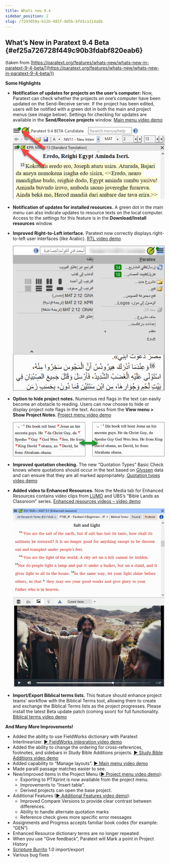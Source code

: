 ```yaml
---
title: Whats new 9.4
sidebar_position: 2
slug: /f293059a-b12b-485f-8d5b-bfd1ca114a8b
---
```




## **What’s New in Paratext 9.4 Beta** {#ef25a726728f449c90b3fdabf820eab6}


(taken from [https://paratext.org/features/whats-new/whats-new-in-paratext-9-4-beta/](https://paratext.org/features/whats-new/whats-new-in-paratext-9-4-beta/))


**Some Highlights**

- **Notification of updates for projects on the user’s computer:** Now, Paratext can check whether the projects on one’s computer have been updated on the Send-Receive server. If the project has been edited, users will be notified with a green dot in both the main and project menus (see image below). Settings for checking for updates are available in the **Send/Receive projects** window. [Main menu video demo](https://paratext.org/features/whats-new/whats-new-in-paratext-9-4-beta/?vimeography_gallery=157&vimeography_video=857678678)

	![](./1373747243.png)

- **Notification of updates for installed resources.** A green dot in the main menu can also indicate updates to resource texts on the local computer. Access to the settings for this feature is in the **Download/Install resources** window.
- **Improved Right-to-Left interface.** Paratext now correctly displays right-to-left user interfaces (like Arabic). [RTL video demo](https://paratext.org/features/whats-new/whats-new-in-paratext-9-4-beta/?vimeography_gallery=157&vimeography_video=858761461)

	![](./1418167455.png)

- **Option to hide project notes.** Numerous red flags in the text can easily become an obstacle to reading. Users can now choose to hide or display project note flags in the text. Access from the **View menu &gt; Show Project Notes**. [Project menu video demo](https://paratext.org/features/whats-new/whats-new-in-paratext-9-4-beta/?vimeography_gallery=157&vimeography_video=857939433)

	![](./1989155401.png)

- **Improved quotation checking.** The new “Quotation Types” Basic Check knows where quotations should occur in the text based on [Glyssen](https://software.sil.org/glyssen/) data and can ensure that they are all marked appropriately. [Quotation types video demo](https://paratext.org/features/whats-new/whats-new-in-paratext-9-4-beta/?vimeography_gallery=157&vimeography_video=859138745)
- **Added video to Enhanced Resources.** Now the Media tab for Enhanced Resources contains video clips from [LUMO](https://lumoproject.com/) and UBS’s “Bible Lands as Classroom” series. [Enhanced resources videos – video demo](https://paratext.org/features/whats-new/whats-new-in-paratext-9-4-beta/?vimeography_gallery=157&vimeography_video=858761461)

	![](./119495186.png)

- **Import/Export Biblical terms lists.** This feature should enhance project teams’ workflow with the Biblical Terms tool, allowing them to create and exchange the Biblical Terms lists as the project progresses. Please install the latest Beta update patch (coming soon) for full functionality. [Biblical terms video demo](https://paratext.org/features/whats-new/whats-new-in-paratext-9-4-beta/?vimeography_gallery=157&vimeography_video=858020833)

**And Many More Improvements!**

- Added the ability to use FieldWorks dictionary with Paratext Interlinearizer. [▶ FieldWorks integration video demo](https://paratext.org/features/whats-new/whats-new-in-paratext-9-4-beta/?vimeography_gallery=157&vimeography_video=859073261)
- Added the ability to change the ordering for cross-references, footnotes, and sidebars in Study Bible Additions projects. [▶ Study Bible Additions video demo](https://paratext.org/features/whats-new/whats-new-in-paratext-9-4-beta/?vimeography_gallery=157&vimeography_video=858761672)
- Added capability to “Manage layouts”. [▶ Main menu video demo](https://paratext.org/features/whats-new/whats-new-in-paratext-9-4-beta/?vimeography_gallery=157&vimeography_video=857678678)
- Made paralll passage matches easier to see.
- New/improved items in the Project Menu ([▶ Project menu video demo](https://paratext.org/features/whats-new/whats-new-in-paratext-9-4-beta/?vimeography_gallery=157&vimeography_video=857939433)):
	- Exporting to PTXprint is now available from the project menu.
	- Improvements to “Insert table”.
	- Derived projects can open the base project.
- Additional Features ([▶ Additional Features video demo](https://paratext.org/features/whats-new/whats-new-in-paratext-9-4-beta/?vimeography_gallery=157&vimeography_video=859466352)):
	- Improved Compare Versions to provide clear contrast between differences.
	- Ability to handle alternate quotation marks
	- Reference check gives more specific error messages
- Assignments and Progress accepts familiar book codes (for example: “GEN”)
- Enhanced Resource dictionary terms are no longer repeated
- When you use “Give feedback”, Paratext will Mark a point in Project History
- [Scripture Burrito](https://docs.burrito.bible/en/latest/) 1.0 import/export
- Various bug fixes
